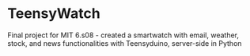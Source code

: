 # TeensyWatch

Final project for MIT 6.s08 - created a smartwatch with email, weather, stock, and news functionalities with Teensyduino, server-side in Python